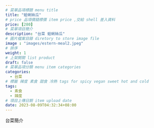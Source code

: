 ```yaml
---
# 菜單品項標題 menu title 
title: "蛤蜊絲瓜"
# price 品項價錢標價 item price ,交給 shell 差入資料
price: [280] 
# 菜單項目簡介 
description: "台菜 蛤蜊絲瓜"
# 圖片檔案目錄 diretory to store image file
image : "images/estern-meal2.jpeg"
# 排序
weight: 1 
# 上架開關 list product 
draft: false
# 菜單品項分類 menu item categories 
categories:
  - 台菜
# 標籤 辣度 素食 甜食 冷熱 tags for spicy vegan sweet hot and cold 
tags:
  - 素食
  - 辣度
# 項目上傳日期 item upload date 
date: 2023-08-09T04:32:34+08:00
---
```


台菜簡介
